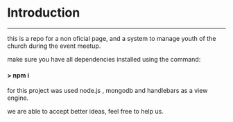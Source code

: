 # Introduction

---

this is a repo for a non oficial page, and a system to manage youth of the church during the event meetup.

make sure you have all dependencies installed using the command:

#### > npm i

for this project was used node.js , mongodb and handlebars as a view engine.

we are able to accept better ideas, feel free to help us.


